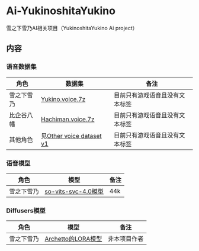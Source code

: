 # Ai-YukinoshitaYukino
雪之下雪乃AI相关项目（YukinoshitaYukino Ai project）
## 内容

### 语音数据集

| 角色       | 数据集                                                                                                    | 备注                           |
| ---------- | --------------------------------------------------------------------------------------------------------- | ------------------------------ |
| 雪之下雪乃 | [Yukino.voice.7z](https://github.com/233lol/Ai-YukinoshitaYukino/releases/tag/YukinoshitaYukino-voice-v1) | 目前只有游戏语音且没有文本标签 |
| 比企谷八幡 | [Hachiman.voice.7z](https://github.com/233lol/Ai-YukinoshitaYukino/releases/tag/Hachiman-voice-v1)        | 目前只有游戏语音且没有文本标签 |
| 其他角色   | 见[Other voice dataset v1](https://github.com/233lol/Ai-YukinoshitaYukino/releases/tag/Other-voice-v1)    | 目前只有游戏语音且没有文本标签 |
### 语音模型
|角色|模型|备注|
|---|---|---|
|雪之下雪乃|[so-vits-svc-4.0模型](https://github.com/233lol/Ai-YukinoshitaYukino/releases/tag/YukinoshitaYukino-VoiceModel-so-vits-svc4-v1)|44k|
### Diffusers模型
|角色|模型|备注|
|---|---|---|
|雪之下雪乃|[Archetto的LORA模型](https://civitai.com/models/10031/yukinoshita-yukino)|非本项目作者|
